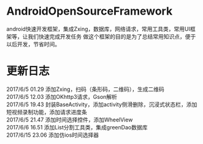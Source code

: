 # AndroidOpenSourceFramework
android快速开发框架，集成Zxing，数据库，网络请求，常用工具类，常用UI框架等，让我们快速完成开发任务
做这个框架的目的是为了总结常用知识点，便于以后开发，节省时间。

# 更新日志
2017/6/5  01.29   添加Zxing，扫码（条形码，二维码），生成二维码<br>
2017/6/5  12.03   添加OKhttp3请求，Gson解析<br>
2017/6/5  19.43   封装BaseActivity，添加activity侧滑删除，沉浸式状态栏，添加短视频录制功能，添加请求进度条<br>
2017/6/5  21.47   添加时间选择控件，添加WheelView<br>
2017/6/6  16.51   添加List分割工具类，集成greenDao数据库<br>
2017/6/15  23.06   添加仿ios时间选择器<br>